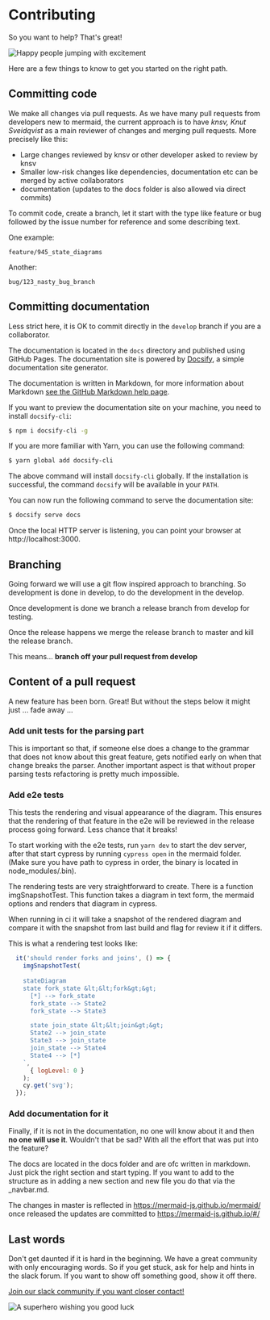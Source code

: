 # Contributing

So you want to help? That's great!

![Happy people jumping with excitement](https://media.giphy.com/media/BlVnrxJgTGsUw/giphy.gif)

Here are a few things to know to get you started on the right path.

## Committing code

We make all changes via pull requests. As we have many pull requests from developers new to mermaid, the current approach is to have *knsv, Knut Sveidqvist* as a main reviewer of changes and merging pull requests. More precisely like this:

* Large changes reviewed by knsv or other developer asked to review by knsv
* Smaller low-risk changes like dependencies, documentation etc can be merged by active collaborators
* documentation (updates to the docs folder is also allowed via direct commits)

To commit code, create a branch, let it start with the type like feature or bug followed by the issue number for reference and some describing text.

One example:

`feature/945_state_diagrams`

Another:

`bug/123_nasty_bug_branch`

## Committing documentation

Less strict here, it is OK to commit directly in the `develop` branch if you are a collaborator.

The documentation is located in the `docs` directory and published using GitHub Pages.
The documentation site is powered by [Docsify](https://docsify.js.org), a simple documentation site generator.

The documentation is written in Markdown, for more information about Markdown [see the GitHub Markdown help page](https://help.github.com/en/github/writing-on-github/basic-writing-and-formatting-syntax).

If you want to preview the documentation site on your machine, you need to install `docsify-cli`:

```sh
$ npm i docsify-cli -g
```

If you are more familiar with Yarn, you can use the following command:

```sh
$ yarn global add docsify-cli
```

The above command will install `docsify-cli` globally.
If the installation is successful, the command `docsify` will be available in your `PATH`.

You can now run the following command to serve the documentation site:

```sh
$ docsify serve docs
```

Once the local HTTP server is listening, you can point your browser at http://localhost:3000.

## Branching

Going forward we will use a git flow inspired approach to branching. So development is done in develop, to do the development in the develop.

Once development is done we branch a release branch from develop for testing.

Once the release happens we merge the release branch to master and kill the release branch.

This means... **branch off your pull request from develop**

## Content of a pull request

A new feature has been born. Great! But without the steps below it might just ... fade away ...

### **Add unit tests for the parsing part**

This is important so that, if someone else does a change to the grammar that does not know about this great feature, gets notified early on when that change breaks the parser. Another important aspect is that without proper parsing tests refactoring is pretty much impossible.

### **Add e2e tests**

This tests the rendering and visual appearance of the diagram. This ensures that the rendering of that feature in the e2e will be reviewed in the release process going forward. Less chance that it breaks!

To start working with the e2e tests, run `yarn dev` to start the dev server, after that start cypress by running `cypress open` in the mermaid folder. (Make sure you have path to cypress in order, the binary is located in node_modules/.bin).

The rendering tests are very straightforward to create. There is a function imgSnapshotTest. This function takes a diagram in text form, the mermaid options and renders that diagram in cypress.

When running in ci it will take a snapshot of the rendered diagram and compare it with the snapshot from last build and flag for review it if it differs.

This is what a rendering test looks like:
```javascript
  it('should render forks and joins', () => {
    imgSnapshotTest(
      `
    stateDiagram
    state fork_state &lt;&lt;fork&gt;&gt;
      [*] --> fork_state
      fork_state --> State2
      fork_state --> State3

      state join_state &lt;&lt;join&gt;&gt;
      State2 --> join_state
      State3 --> join_state
      join_state --> State4
      State4 --> [*]
    `,
      { logLevel: 0 }
    );
    cy.get('svg');
  });
  ```


### **Add documentation for it**

Finally, if it is not in the documentation, no one will know about it and then **no one will use it**. Wouldn't that be sad? With all the effort that was put into the feature?

The docs are located in the docs folder and are ofc written in markdown. Just pick the right section and start typing. If you want to add to the structure as in adding a new section and new file you do that via the _navbar.md.

The changes in master is reflected in https://mermaid-js.github.io/mermaid/ once released the updates are committed to https://mermaid-js.github.io/#/

## Last words

Don't get daunted if it is hard in the beginning. We have a great community with only encouraging words. So if you get stuck, ask for help and hints in the slack forum. If you want to show off something good, show it off there.

[Join our slack community if you want closer contact!](https://join.slack.com/t/mermaid-talk/shared_invite/enQtNzc4NDIyNzk4OTAyLWVhYjQxOTI2OTg4YmE1ZmJkY2Y4MTU3ODliYmIwOTY3NDJlYjA0YjIyZTdkMDMyZTUwOGI0NjEzYmEwODcwOTE)


![A superhero wishing you good luck](https://media.giphy.com/media/l49JHz7kJvl6MCj3G/giphy.gif)
